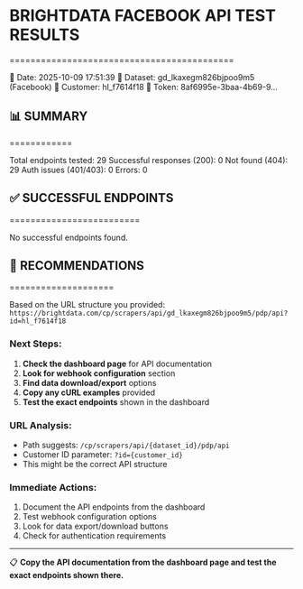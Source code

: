 # BRIGHTDATA FACEBOOK API TEST RESULTS
===========================================

📅 Date: 2025-10-09 17:51:39
🎯 Dataset: gd_lkaxegm826bjpoo9m5 (Facebook)
👤 Customer: hl_f7614f18
🔑 Token: 8af6995e-3baa-4b69-9...

## 📊 SUMMARY
============

Total endpoints tested: 29
Successful responses (200): 0
Not found (404): 29
Auth issues (401/403): 0
Errors: 0

## ✅ SUCCESSFUL ENDPOINTS
=========================

No successful endpoints found.

## 🎯 RECOMMENDATIONS
====================

Based on the URL structure you provided:
`https://brightdata.com/cp/scrapers/api/gd_lkaxegm826bjpoo9m5/pdp/api?id=hl_f7614f18`

### Next Steps:
1. **Check the dashboard page** for API documentation
2. **Look for webhook configuration** section
3. **Find data download/export** options
4. **Copy any cURL examples** provided
5. **Test the exact endpoints** shown in the dashboard

### URL Analysis:
- Path suggests: `/cp/scrapers/api/{dataset_id}/pdp/api`
- Customer ID parameter: `?id={customer_id}`
- This might be the correct API structure

### Immediate Actions:
1. Document the API endpoints from the dashboard
2. Test webhook configuration options
3. Look for data export/download buttons
4. Check for authentication requirements

---

📋 **Copy the API documentation from the dashboard page and test the exact endpoints shown there.**
